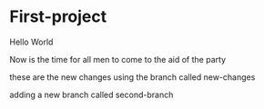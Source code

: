 # First-project

Hello World 

Now is the time for all men to come to the aid of the party

these are the new changes using the branch called new-changes

adding a new branch called second-branch